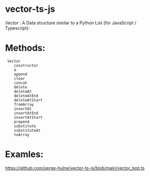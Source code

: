 # vector-ts-js
*Vector* : A Data structure similar to a Python List (for JavaScript / Typescript):

# Methods:

     Vector
        constructor
        a
        append
        clear
        concat
        delete
        deleteAt
        deleteAtEnd
        deleteAtStart
        fromArray
        insertAt
        insertAtEnd
        insertAtStart
        prepend
        substitute
        substituteAt
        toArray

# Examles:

https://github.com/serge-hulne/vector-ts-js/blob/main/vector_test.ts
